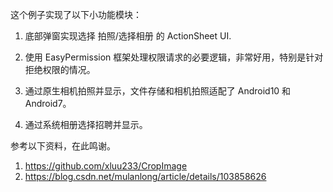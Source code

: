 这个例子实现了以下小功能模块：

1. 底部弹窗实现选择 拍照/选择相册 的 ActionSheet UI. 

2. 使用 EasyPermission 框架处理权限请求的必要逻辑，非常好用，特别是针对拒绝权限的情况。

3. 通过原生相机拍照并显示，文件存储和相机拍照适配了 Android10 和 Android7。

4. 通过系统相册选择招聘并显示。

   

参考以下资料，在此鸣谢。

1. https://github.com/xluu233/CropImage
2. https://blog.csdn.net/mulanlong/article/details/103858626

